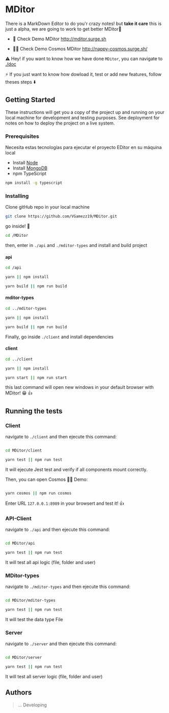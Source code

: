# MDitor

There is a MarkDown Editor to do you'r crazy notes! but **take it care** this is just a alpha, we are going to work to get better MDitor📝

- 🎨 Check Demo MDitor http://mditor.surge.sh

- 👨‍🚀 Check Demo Cosmos MDitor http://nappy-cosmos.surge.sh/

⚠️ Hey! if you want to know how we have done `MDitor`, you can navigate to [./doc](https://github.com/VGamezz19/MDitor/tree/master/doc/)

⚡️ If you just want to know how dowload it, test or add new features, follow theses steps  ⬇️

## Getting Started

These instructions will get you a copy of the project up and running on your local machine for development and testing purposes. See deployment for notes on how to deploy the project on a live system.

### Prerequisites

Necesita estas tecnologías para ejecutar el proyecto EDitor en su máquina local

- Install [Node](https://nodejs.org/en/download/)
- Install [MongoDB](https://docs.mongodb.com/manual/installation/)
- npm TypeScript

```sh
npm install -g typescript
```

### Installing

Clone gitHub repo in your local machine

```sh
git clone https://github.com/VGamezz19/MDitor.git
```

go inside! 🧐

```sh
cd /MDitor
```

then, enter in `./api` and `./mditor-types` and install and build project

#### api

```sh
cd /api

yarn || npm install

yarn build || npm run build
```

#### mditor-types

```sh
cd ../mditor-types

yarn || npm install

yarn build || npm run build
```

Finally, go inside `./client` and install dependencies

#### client

```sh
cd ../client

yarn || npm install

yarn start || npm run start

```

this last command will open new windows in your default browser with MDitor! 😁 👍

## Running the tests

### Client

navigate to `./client` and then ejecute this command:

```sh

cd MDitor/client

yarn test || npm run test

```

It will ejecute Jest test and verify if all components mount correctly.

Then, you can open Cosmos 👨‍🚀 Demo:

```sh

yarn cosmos || npm run cosmos

```

Enter URL `127.0.0.1:8989` in your browsert and test it! 👍

### API-Client

navigate to `./api` and then ejecute this command:

```sh

cd MDitor/api

yarn test || npm run test

```

It will test all api logic (file, folder and user)

### MDitor-types

navigate to `./mditor-types` and then ejecute this command:

```sh

cd MDitor/mditor-types

yarn test || npm run test

```

It will test the data type File

### Server

navigate to `./server` and then ejecute this command:

```sh

cd MDitor/server

yarn test || npm run test

```

It will test all server logic (file, folder and user)

## Authors

> ... Developing

<!--
* **Billie Thompson** - *Initial work* - [PurpleBooth](https://github.com/PurpleBooth)

See also the list of [contributors](https://github.com/your/project/contributors) who participated in this project.

## License

This project is licensed under the MIT License - see the [LICENSE.md](LICENSE.md) file for details
-->